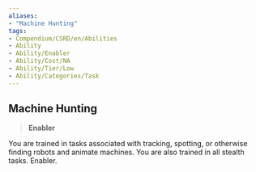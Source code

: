 ```yaml
---
aliases:
- "Machine Hunting"
tags:
- Compendium/CSRD/en/Abilities
- Ability
- Ability/Enabler
- Ability/Cost/NA
- Ability/Tier/Low
- Ability/Categories/Task
---
```


  
## Machine Hunting  
>**Enabler**
  
You are trained in tasks associated with tracking, spotting, or otherwise finding robots and animate machines. You are also trained in all stealth tasks. Enabler.